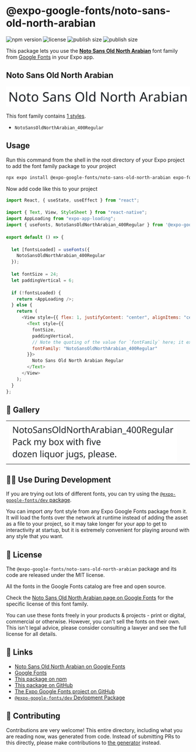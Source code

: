 # @expo-google-fonts/noto-sans-old-north-arabian

![npm version](https://flat.badgen.net/npm/v/@expo-google-fonts/noto-sans-old-north-arabian)
![license](https://flat.badgen.net/github/license/expo/google-fonts)
![publish size](https://flat.badgen.net/packagephobia/install/@expo-google-fonts/noto-sans-old-north-arabian)
![publish size](https://flat.badgen.net/packagephobia/publish/@expo-google-fonts/noto-sans-old-north-arabian)

This package lets you use the [**Noto Sans Old North Arabian**](https://fonts.google.com/specimen/Noto+Sans+Old+North+Arabian) font family from [Google Fonts](https://fonts.google.com/) in your Expo app.

## Noto Sans Old North Arabian

![Noto Sans Old North Arabian](./font-family.png)

This font family contains [1 styles](#-gallery).

- `NotoSansOldNorthArabian_400Regular`

## Usage

Run this command from the shell in the root directory of your Expo project to add the font family package to your project

```sh
npx expo install @expo-google-fonts/noto-sans-old-north-arabian expo-font expo-app-loading
```

Now add code like this to your project

```js
import React, { useState, useEffect } from "react";

import { Text, View, StyleSheet } from "react-native";
import AppLoading from "expo-app-loading";
import { useFonts, NotoSansOldNorthArabian_400Regular } from '@expo-google-fonts/noto-sans-old-north-arabian';

export default () => {

  let [fontsLoaded] = useFonts({
    NotoSansOldNorthArabian_400Regular
  });

  let fontSize = 24;
  let paddingVertical = 6;

  if (!fontsLoaded) {
    return <AppLoading />;
  } else {
    return (
      <View style={{ flex: 1, justifyContent: "center", alignItems: "center" }}>
        <Text style={{
          fontSize,
          paddingVertical,
          // Note the quoting of the value for `fontFamily` here; it expects a string!
          fontFamily: "NotoSansOldNorthArabian_400Regular"
        }}>
          Noto Sans Old North Arabian Regular
        </Text>
      </View>
    );
  }
};
```

## 🔡 Gallery


||||
|-|-|-|
|![NotoSansOldNorthArabian_400Regular](./NotoSansOldNorthArabian_400Regular.ttf.png)||||


## 👩‍💻 Use During Development

If you are trying out lots of different fonts, you can try using the [`@expo-google-fonts/dev` package](https://github.com/expo/google-fonts/tree/master/font-packages/dev#readme).

You can import _any_ font style from any Expo Google Fonts package from it. It will load the fonts over the network at runtime instead of adding the asset as a file to your project, so it may take longer for your app to get to interactivity at startup, but it is extremely convenient for playing around with any style that you want.


## 📖 License

The `@expo-google-fonts/noto-sans-old-north-arabian` package and its code are released under the MIT license.

All the fonts in the Google Fonts catalog are free and open source.

Check the [Noto Sans Old North Arabian page on Google Fonts](https://fonts.google.com/specimen/Noto+Sans+Old+North+Arabian) for the specific license of this font family.

You can use these fonts freely in your products & projects - print or digital, commercial or otherwise. However, you can't sell the fonts on their own. This isn't legal advice, please consider consulting a lawyer and see the full license for all details.

## 🔗 Links

- [Noto Sans Old North Arabian on Google Fonts](https://fonts.google.com/specimen/Noto+Sans+Old+North+Arabian)
- [Google Fonts](https://fonts.google.com/)
- [This package on npm](https://www.npmjs.com/package/@expo-google-fonts/noto-sans-old-north-arabian)
- [This package on GitHub](https://github.com/expo/google-fonts/tree/master/font-packages/noto-sans-old-north-arabian)
- [The Expo Google Fonts project on GitHub](https://github.com/expo/google-fonts)
- [`@expo-google-fonts/dev` Devlopment Package](https://github.com/expo/google-fonts/tree/master/font-packages/dev)

## 🤝 Contributing

Contributions are very welcome! This entire directory, including what you are reading now, was generated from code. Instead of submitting PRs to this directly, please make contributions to [the generator](https://github.com/expo/google-fonts/tree/master/packages/generator) instead.
